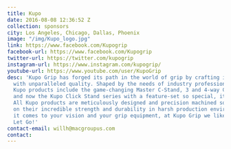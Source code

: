 ```yaml
---
title: Kupo
date: 2016-08-08 12:36:52 Z
collection: sponsors
city: Los Angeles, Chicago, Dallas, Phoenix
image: "/img/Kupo_logo.jpg"
link: https://www.facebook.com/Kupogrip
facebook-url: https://www.facebook.com/Kupogrip
twitter-url: https://twitter.com/kupogrip
instagram-url: https://www.instagram.com/kupogrip/
youtube-url: https://www.youtube.com/user/KupoGrip
desc: 'Kupo Grip has forged its path in the world of grip by crafting innovative tools
  with unparalleled quality. Shaped by the needs of industry professionals, unique
  Kupo products include the game-changing Master C-Stand, 3 and 4-way Clamp Systems
  and now the Kupo Click Stand series with a feature-set so special, it is patented.
  All Kupo products are meticulously designed and precision machined so you can count
  on their incredible strength and durability in harsh production environments. When
  it comes to your vision and your grip equipment, at Kupo Grip we like to say: Never
  Let Go!'
contact-email: willh@macgroupus.com
contact: 
---
```


